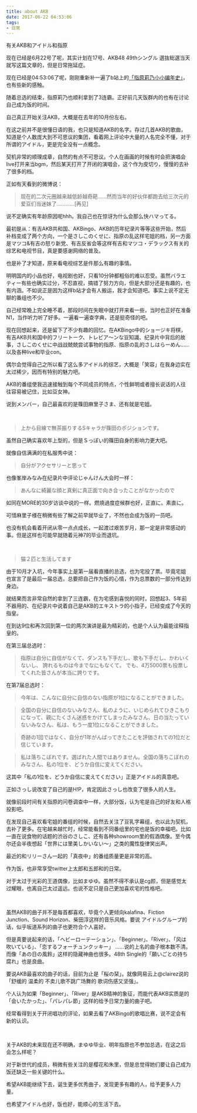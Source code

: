 ```yaml
---
title: about AKB
date: 2017-06-22 04:53:06
tags: 
- 日常
---
```


有关AKB和アイドル和指原

 

现在已经是6月22号了呢，其实计划在17号、AKB48 49thシングル 選抜総選当天就写这篇文章的，但是日常拖延症。

现在已经是04:53:06了呢，刚刚重新补一遍了b站上的[「指原莉乃小小编年史」](http://www.bilibili.com/video/av9211907)，也有些新的感触。

随着总选的结束，指原莉乃也顺利拿到了3连霸。正好前几天饭群内的也有在讨论自己成为饭的时间。

自己真正开始关注AKB，大概是在去年的10月份左右。

在这之前并不是很懂日语的我，也只是知道AKB的名字。存过几首AKB的歌曲，知道是个人数庞大到不可思议的集团，看着网上评论中大量的人名完全不懂，对于所谓的アイドル，更是完全没有一点概念。

契机非常的顺理成章，自然的有点不可思议。个人在画画的时候有时会把演唱会live打开来当bgm，然后某天打开了开闭的演唱会，这个作为皮切り，慢慢的去补了很多的档。

正如有天看到的微博说：

> 现在的二次元圈越来越低龄越奇葩……然而当年的好伙伴都跑去给三次元的爱豆们当迷妹了…………[再见]

说不定确实有年龄原因呢hhh。我自己也在惊讶为什么会那么快ハマってる。

最初是从：有吉AKB共和国、AKBingo、AKB的历年纪录片等等这些开始，然后补档变成了两个方向，一个是さしこのくせに、指原の乱这样宅姐的档，另一方面是マツコ&有吉の怒り新党、有吉反省会等这样有吉和マツコ・デラックス有关的综艺和电视节目，真是要感谢网络的普及。

也是补了才知道，原来看电视综艺是件那么有趣的事情。

明明国内的小品也好，电视剧也好，只看10分钟都粗俗的难以忍受。虽然バラエティー有些也确实过分，不忍直视，搞错了努力方向，但是大部分还是有趣的，也有内涵。不如说正是因为这样b站才会有人搬运，我才会知道吧。事实上说不定无聊的番组也不少。

自己经常晚上完全睡不着，那段时间在失眠中就打开来看一些，当时也正好在准备N1，当作听力听了好多。一遍看一遍查字典，还是挺奇怪的吧。

现在回想起来，还是留下了不少有趣的回忆。在AKBingo中的ショージキ将棋，有吉AKB共和国中的フリートーク、トレビア～ンな豆知識、纪录片中背后的故事，さしこのくせに中战战兢兢尝试事物的指原、指原の乱的さしはらーめん……以及各种live和毕业con。

偶尔会觉得自己之所以看了这么多アイドル的综艺，大概是「笑容」在我身边实在太过稀少，因而有特别的魅力吧。

AKB的番组使我迅速接触到每个不同成员的特点，个性鲜明或者擅长说话的人往往容易被记住，比如豆女神。

说到メンバー，自己最喜欢的是篠田麻里子さま、还有就是宅姐。

&nbsp;

>上から目線で無茶振りするSキャラが篠田のポジションです。  

虽然自己确实喜欢年上型的，但是Ｓっぽい的篠田自身的影响力更大吧。

就像自信满满的在私服秀中说：

>自分がアクセサリーと思って

也像峯岸みなみ在纪录片中评论じゃんけん大会时一样：

>あんなに綺麗な顔と真剣に真正面で向き合ったことがなかったので

如同在MORE的30岁访谈中说的一样。燃燒過度症候群也好，正直に。素直に。

可惜麻里子様在稍微有些了解之前早就毕业了，不然也会成为饭的一员吧。


也没有机会看着开闭从零一点点成长，一起渡过艰苦岁月，那一定是非常感动的事。但是这样也可能早就随着元神7的毕业而退坑。


&nbsp;

> 猫２匹と生活してます</font>

由于10月才入坑，今年事实上是第一届看直播的总选，也为宅投了票。毕竟宅姐也宣言了是最后一届总选，总要把自己作为饭的心情，作为总票数的一部分传达到身边。

就结果而言非常自然的拿到了三连霸，在为宅感到喜悦的同时，回想起3、5年前不器用的、在纪录片中说着自己是AKB的エキストラ的小指子，已经变成了今天的指皇。

在到达9位和再次回到第一位的两次演讲是最为精彩的，也是个人认为最能诠释指皇的。

在第三届总选时：

>指原は自分に自信がなくて、ダンスも下手だし、歌も下手だし、かわいくないし、 誇れるものは今までなにもなくて。 でも、4万5000票も投票してくれた皆さんが本当に誇りです。

在第7届总选时：

>今年は、こんなに自分に自信のない指原が1位になることができました。

>全国の自分に自信のないみなさん、私のように、いじめられてひきこもりになって、親にたくさん迷惑をかけてしまったみなさん、日の当たっていないみなさん、私は、もう一度1位になることができました。

>奇跡の1回ではなく、自分が1年がんばってきたことを評価されての1位だと信じています。

>私は落ちこぼれです。選ばれた人間ではありません。全国の落ちこぼれのみなさん、私の1位を、どうか自信に変えてください。

这其中「私の1位を、どうか自信に変えてください」正是アイドル的真意吧。

正如さっし说改变了自己的是H!P，肯定因此さっし也改变了很多人的人生。

就像前段时间有关指原的问卷调查中一样，大部分饭，认为宅是自己的好友和人格投影吧。

在发现自己喜欢看宅姐的番组的时候，自然去关注了豆乳字幕组，也以此为契机，去补了更多。在宅越来越忙时，经常能看到不同番组里的宅也是饭的幸福吧。比如一直在说食物的话题的渋谷のさしこ、还有各种showroom里的假酒偶像。至今偶尔还会半夜想起「世界には里美しかいない～」之类的魔性旋律笑出声。

最近的和リリーさん一起的「真夜中」的番组质量更是非常的高。

作为饭，也非常享受twitter上太郎和五郎和的日常。

对于太过于光彩的王道偶像，比如まゆゆ。虽然不得不承认是cg颜，但是感觉太过耀眼，也离自己太过遥远。也说不定只是自己更加喜欢宅的性格吧。　　

&nbsp;



虽然AKB的曲子并不是每首都喜欢，毕竟个人更倾向kalafina、Fiction Junction、Sound Horizon、柴田淳这样的音乐风格。要说 アイドルグループ的话，似乎坂道系列的曲子也更符合个人喜好。

但是真要说起来的话，「ヘビーローテーション」、「Beginner」、「River」、「风は吹いている」、「恋するフォーチュンクッキー」 ……说的上名的曲子根本数不清。而像「あの日の風鈴」这样的隐藏神曲也很多。48th Single的「願いごとの持ち腐れ」也是良曲。

要说AKB最喜欢的曲子的话，目前为止是「桜の栞」。就像网易云上@clairez说的「舒缓的 温柔的 不卖儿歌不跳广场舞的 歌词伤感又坚强」。

个人认为如果「Beginner」、「River」是AKB精神的象征，而能代表AKB实质是的「会いたかった」、「パレパレ節」这样的给予日常力量的曲子吧。

经常看得到关于开闭唱功的评论，如果去看了AKBingo的歌唱比赛，说不定会有新的认识。

&nbsp;


关于AKB的未来现在还不明确，まゆゆ毕业、明年指原也不参加总选，在这之后会怎么样呢？

对于新世代的成员，稍微有些关注的是樱花和朱里，但是总觉得她们要让自己成为饭还缺乏一些关键的什么。

希望AKB能继续下去，诞生更多优秀曲子，发现更多有趣的人，给予更多人力量。

也希望アイドル也好，饭也好，能顺心的生活下去。

